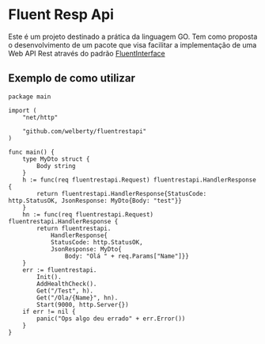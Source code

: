 # Fluent Resp Api
Este é um projeto destinado a prática da linguagem GO.
Tem como proposta o desenvolvimento de um pacote que visa facilitar a implementação de uma Web API Rest através do padrão [FluentInterface](https://martinfowler.com/bliki/FluentInterface.html)

## Exemplo de como utilizar
```
package main

import (
	"net/http"

	"github.com/welberty/fluentrestapi"
)

func main() {
	type MyDto struct {
		Body string
	}
	h := func(req fluentrestapi.Request) fluentrestapi.HandlerResponse {
		return fluentrestapi.HandlerResponse{StatusCode: http.StatusOK, JsonResponse: MyDto{Body: "test"}}
	}
	hn := func(req fluentrestapi.Request) fluentrestapi.HandlerResponse {
		return fluentrestapi.
			HandlerResponse{
			StatusCode: http.StatusOK,
			JsonResponse: MyDto{
				Body: "Olá " + req.Params["Name"]}}
	}
	err := fluentrestapi.
		Init().
		AddHealthCheck().
		Get("/Test", h).
		Get("/Ola/{Name}", hn).
		Start(9000, http.Server{})
	if err != nil {
		panic("Ops algo deu errado" + err.Error())
	}
}

```
